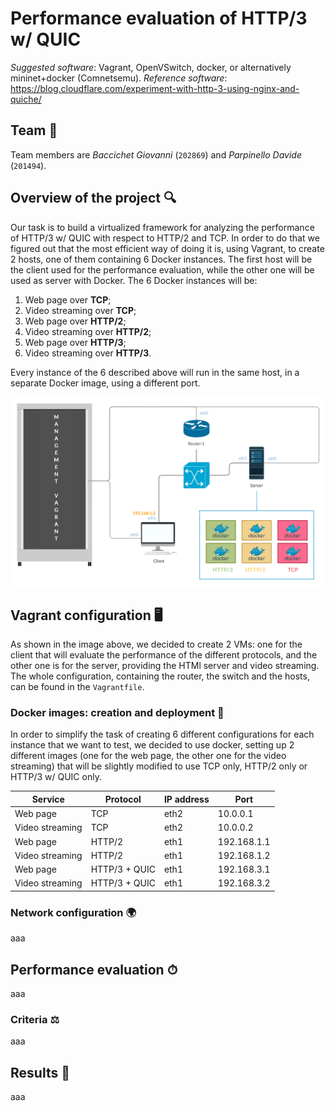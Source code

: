 # Performance evaluation of HTTP/3 w/ QUIC

_Suggested software_: Vagrant, OpenVSwitch, docker, or alternatively mininet+docker (Comnetsemu).
_Reference software_: https://blog.cloudflare.com/experiment-with-http-3-using-nginx-and-quiche/

## Team 👥

Team members are _Baccichet Giovanni_ (`202869`) and _Parpinello Davide_ (`201494`).

## Overview of the project 🔍

Our task is to build a virtualized framework for analyzing the performance of HTTP/3 w/ QUIC with respect to HTTP/2 and TCP.
In order to do that we figured out that the most efficient way of doing it is, using Vagrant, to create 2 hosts, one of them containing 6 Docker instances.
The first host will be the client used for the performance evaluation, while the other one will be used as server with Docker. The 6 Docker instances will be:

1. Web page over **TCP**;
2. Video streaming over **TCP**;
3. Web page over **HTTP/2**;
4. Video streaming over **HTTP/2**;
5. Web page over **HTTP/3**;
6. Video streaming over **HTTP/3**.

Every instance of the 6 described above will run in the same host, in a separate Docker image, using a different port.

<img src="DNCS-2.jpg" width="650">

## Vagrant configuration 🖥

As shown in the image above, we decided to create 2 VMs: one for the client that will evaluate the performance of the different protocols, and the other one is for the server, providing the HTMl server and video streaming. The whole configuration, containing the router, the switch and the hosts, can be found in the `Vagrantfile`.

### Docker images: creation and deployment 🐳

In order to simplify the task of creating 6 different configurations for each instance that we want to test, we decided to use docker, setting up 2 different images (one for the web page, the other one for the video streaming) that will be slightly modified to use TCP only, HTTP/2 only or HTTP/3 w/ QUIC only.

| Service         | Protocol      | IP address | Port        |
| --------------- | ------------- | ---------- | ----------- |
| Web page        | TCP           | eth2       | 10.0.0.1    |
| Video streaming | TCP           | eth2       | 10.0.0.2    |
| Web page        | HTTP/2        | eth1       | 192.168.1.1 |
| Video streaming | HTTP/2        | eth1       | 192.168.1.2 |
| Web page        | HTTP/3 + QUIC | eth1       | 192.168.3.1 |
| Video streaming | HTTP/3 + QUIC | eth1       | 192.168.3.2 |

### Network configuration 🌍

aaa

## Performance evaluation ⏱

aaa

### Criteria ⚖️

aaa

## Results 🧾

aaa
